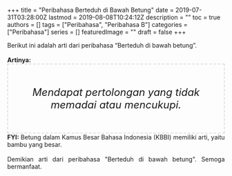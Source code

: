 +++
title = "Peribahasa Berteduh di Bawah Betung"
date = 2019-07-31T03:28:00Z
lastmod = 2019-08-08T10:24:12Z
description = ""
toc = true
authors = []
tags = ["Peribahasa", "Peribahasa B"]
categories = ["Peribahasa"]
series = []
featuredImage = ""
draft = false
+++

<div dir="ltr" style="text-align: left;" trbidi="on"><div style="text-align: justify;">Berikut ini adalah arti dari peribahasa “Berteduh di bawah betung”.</div><br /><div style="text-align: justify;"><b>Artinya:</b></div><div style="border: 2px dashed #ddd; font-size: 24px; height: auto; margin: 0 auto; padding: 50px; text-align: center; width: auto;"><i>Mendapat pertolongan yang tidak memadai atau mencukupi.</i></div><div style="text-align: justify;"><b>FYI:</b> Betung dalam Kamus Besar Bahasa Indonesia (KBBI) memiliki arti, yaitu bambu yang besar.<br /><br /></div><div style="text-align: justify;">Demikian arti dari peribahasa "Berteduh di bawah betung". Semoga bermanfaat.</div></div>
